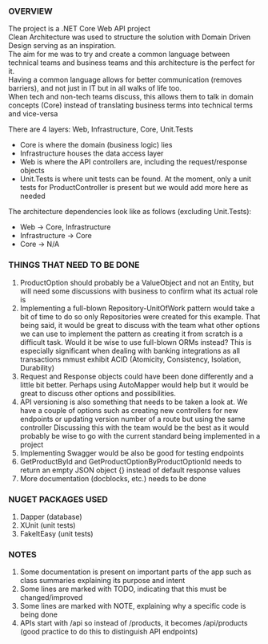 ### OVERVIEW

The project is a .NET Core Web API project  
Clean Architecture was used to structure the solution with Domain Driven Design serving as an inspiration.  
The aim for me was to try and create a common language between technical teams and business teams and this architecture is the perfect for it.  
Having a common language allows for better communication (removes barriers), and not just in IT but in all walks of life too.  
When tech and non-tech teams discuss, this allows them to talk in domain concepts (Core) instead of translating business terms into technical terms and vice-versa  
  
There are 4 layers: Web, Infrastructure, Core, Unit.Tests  
* Core is where the domain (business logic) lies  
* Infrastructure houses the data access layer   
* Web is where the API controllers are, including the request/response objects  
* Unit.Tests is where unit tests can be found. At the moment, only a unit tests for ProductController is present but we would add more here as needed  
  
The architecture dependencies look like as follows (excluding Unit.Tests):  
  
* Web -> Core, Infrastructure
* Infrastructure -> Core
* Core -> N/A

### THINGS THAT NEED TO BE DONE

1. ProductOption should probably be a ValueObject and not an Entity, but will need some discussions with business to confirm what its actual role is
2. Implementing a full-blown Repository-UnitOfWork pattern would take a bit of time to do so only Repositories were created for this example.
   That being said, it would be great to discuss with the team what other options we can use to implement the pattern as creating it from scratch is a difficult task.
   Would it be wise to use full-blown ORMs instead?
   This is especially significant when dealing with banking integrations as all transactions mmust exhibit ACID (Atomicity, Consistency, Isolation, Durability)
3. Request and Response objects could have been done differently and a little bit better.
   Perhaps using AutoMapper would help but it would be great to discuss other options and possibilities.
4. API versioning is also something that needs to be taken a look at.
   We have a couple of options such as creating new controllers for new endpoints or updating version number of a route but using the same controller
   Discussing this with the team would be the best as it would probably be wise to go with the current standard being implemented in a project
5. Implementing Swagger would be also be good for testing endpoints
6. GetProductById and GetProductOptionByProductOptionId needs to return an empty JSON object {} instead of default response values
7. More documentation (docblocks, etc.) needs to be done

### NUGET PACKAGES USED

1. Dapper (database)
2. XUnit (unit tests)
3. FakeItEasy (unit tests)

### NOTES

1. Some documentation is present on important parts of the app such as class summaries explaining its purpose and intent
2. Some lines are marked with TODO, indicating that this must be changed/improved
3. Some lines are marked with NOTE, explaining why a specific code is being done
4. APIs start with /api so instead of /products, it becomes /api/products (good practice to do this to distinguish API endpoints)

